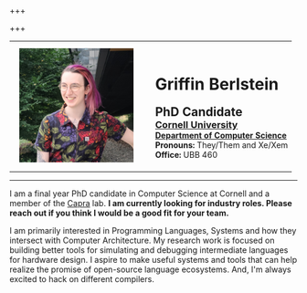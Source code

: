 +++

+++
<div class="profile">
<table class="table-profile">
    <tr>
        <td>
            <figure class="headshot-img" style="margin:10px; width:200px">
                <img src="/images/headshot.jpg" width=200 height=200>
            </figure>
        </td>
        <td>
        </td>
        <td>
            <div class="info" style="">
                <h1>Griffin Berlstein</h1>
                <h2 style="margin:auto">PhD Candidate</h2>
                <h3 style="margin:auto"><a href="https://www.cornell.edu/">Cornell University</a></h3>
                <h4 style="margin:auto"><a href="https://www.cs.cornell.edu/">Department of Computer Science</a></h4>
                <p style="margin:auto"> <strong>Pronouns:</strong> They/Them and Xe/Xem</p>
                <p style="margin:auto"> <strong>Office:</strong> UBB 460</p>
            </div>
        </td>
    </tr>
</table>
<hr>
</div>

I am a final year PhD candidate in Computer Science at Cornell and a member of
the [Capra](https://capra.cs.cornell.edu/) lab. **I am currently looking for industry roles. Please reach out if you think I would be a good fit for your team.**


I am primarily interested in Programming Languages, Systems and how they intersect
with Computer Architecture. My research work is focused on
building better tools for simulating and debugging intermediate languages for
hardware design. I aspire to make useful systems and tools that can help
realize the promise of open-source language ecosystems. And, I'm always excited
to hack on different compilers.
